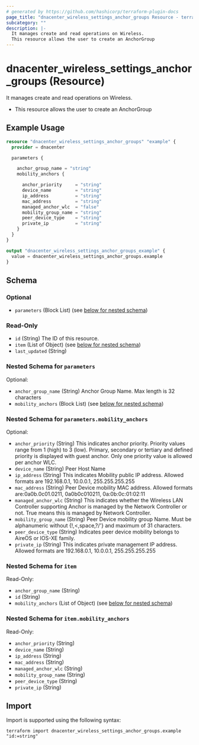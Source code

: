 ```yaml
---
# generated by https://github.com/hashicorp/terraform-plugin-docs
page_title: "dnacenter_wireless_settings_anchor_groups Resource - terraform-provider-dnacenter"
subcategory: ""
description: |-
  It manages create and read operations on Wireless.
  This resource allows the user to create an AnchorGroup
---
```


# dnacenter_wireless_settings_anchor_groups (Resource)

It manages create and read operations on Wireless.

- This resource allows the user to create an AnchorGroup

## Example Usage

```terraform
resource "dnacenter_wireless_settings_anchor_groups" "example" {
  provider = dnacenter

  parameters {

    anchor_group_name = "string"
    mobility_anchors {

      anchor_priority     = "string"
      device_name         = "string"
      ip_address          = "string"
      mac_address         = "string"
      managed_anchor_wlc  = "false"
      mobility_group_name = "string"
      peer_device_type    = "string"
      private_ip          = "string"
    }
  }
}

output "dnacenter_wireless_settings_anchor_groups_example" {
  value = dnacenter_wireless_settings_anchor_groups.example
}
```

<!-- schema generated by tfplugindocs -->
## Schema

### Optional

- `parameters` (Block List) (see [below for nested schema](#nestedblock--parameters))

### Read-Only

- `id` (String) The ID of this resource.
- `item` (List of Object) (see [below for nested schema](#nestedatt--item))
- `last_updated` (String)

<a id="nestedblock--parameters"></a>
### Nested Schema for `parameters`

Optional:

- `anchor_group_name` (String) Anchor Group Name. Max length is 32 characters
- `mobility_anchors` (Block List) (see [below for nested schema](#nestedblock--parameters--mobility_anchors))

<a id="nestedblock--parameters--mobility_anchors"></a>
### Nested Schema for `parameters.mobility_anchors`

Optional:

- `anchor_priority` (String) This indicates anchor priority.  Priority values range from 1 (high) to 3 (low). Primary, secondary or tertiary and defined priority is displayed with guest anchor. Only one priority value is allowed per anchor WLC.
- `device_name` (String) Peer Host Name
- `ip_address` (String) This indicates Mobility public IP address. Allowed formats are 192.168.0.1, 10.0.0.1, 255.255.255.255
- `mac_address` (String) Peer Device mobility MAC address. Allowed formats are:0a0b.0c01.0211, 0a0b0c010211, 0a:0b:0c:01:02:11
- `managed_anchor_wlc` (String) This indicates whether the Wireless LAN Controller supporting Anchor is managed by the Network Controller or not. True means this is managed by Network Controller.
- `mobility_group_name` (String) Peer Device mobility group Name. Must be alphanumeric without {!,<,space,?/'} and maximum of 31 characters.
- `peer_device_type` (String) Indicates peer device mobility belongs to AireOS or IOS-XE family.
- `private_ip` (String) This indicates private management IP address. Allowed formats are 192.168.0.1, 10.0.0.1, 255.255.255.255



<a id="nestedatt--item"></a>
### Nested Schema for `item`

Read-Only:

- `anchor_group_name` (String)
- `id` (String)
- `mobility_anchors` (List of Object) (see [below for nested schema](#nestedobjatt--item--mobility_anchors))

<a id="nestedobjatt--item--mobility_anchors"></a>
### Nested Schema for `item.mobility_anchors`

Read-Only:

- `anchor_priority` (String)
- `device_name` (String)
- `ip_address` (String)
- `mac_address` (String)
- `managed_anchor_wlc` (String)
- `mobility_group_name` (String)
- `peer_device_type` (String)
- `private_ip` (String)

## Import

Import is supported using the following syntax:

```shell
terraform import dnacenter_wireless_settings_anchor_groups.example "id:=string"
```
